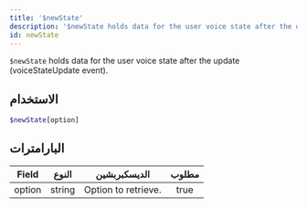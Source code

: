 ```yaml
---
title: '$newState'
description: '$newState holds data for the user voice state after the update (voiceStateUpdate event).'
id: newState
---
```


`$newState` holds data for the user voice state after the update (voiceStateUpdate event).

## الاستخدام

```php
$newState[option]
```

## البارامترات

| Field  | النوع  | الديسكبربشين        | مطلوب |
| ------ | ------ | ------------------- |:-----:|
| option | string | Option to retrieve. | true  |